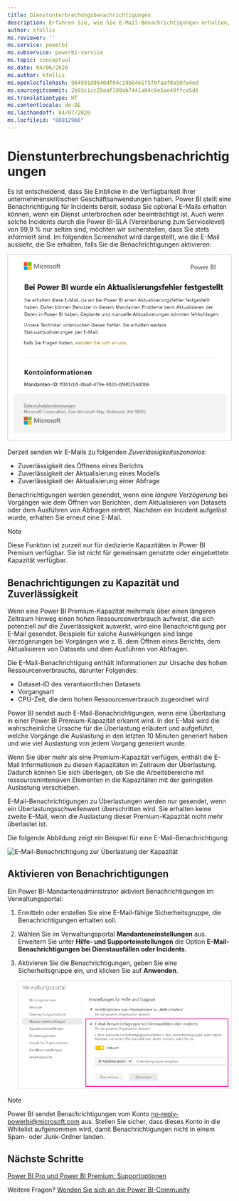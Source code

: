 ```yaml
---
title: Dienstunterbrechungsbenachrichtigungen
description: Erfahren Sie, wie Sie E-Mail-Benachrichtigungen erhalten, wenn ein Power BI-Dienst unterbrochen oder beeinträchtigt ist.
author: kfollis
ms.reviewer: ''
ms.service: powerbi
ms.subservice: powerbi-service
ms.topic: conceptual
ms.date: 04/06/2020
ms.author: kfollis
ms.openlocfilehash: 984991d8640df04c19b6461f5f0faaf0a50fe4ed
ms.sourcegitcommit: 2b93c1cc29aaf199ab7441a04c8e5ae49ffca5d6
ms.translationtype: HT
ms.contentlocale: de-DE
ms.lasthandoff: 04/07/2020
ms.locfileid: "80812966"
---
```

# <a name="service-interruption-notifications"></a>Dienstunterbrechungsbenachrichtigungen

Es ist entscheidend, dass Sie Einblicke in die Verfügbarkeit Ihrer unternehmenskritischen Geschäftsanwendungen haben. Power BI stellt eine Benachrichtigung für Incidents bereit, sodass Sie optional E-Mails erhalten können, wenn ein Dienst unterbrochen oder beeinträchtigt ist. Auch wenn solche Incidents durch die Power BI-SLA (Vereinbarung zum Servicelevel) von 99,9 % nur selten sind, möchten wir sicherstellen, dass Sie stets informiert sind. Im folgenden Screenshot wird dargestellt, wie die E-Mail aussieht, die Sie erhalten, falls Sie die Benachrichtigungen aktivieren:

![Benachrichtigungs-E-Mail zur Aktualisierung](media/service-interruption-notifications/refresh-notification-email.png)

Derzeit senden wir E-Mails zu folgenden _Zuverlässigkeitsszenarios_:

- Zuverlässigkeit des Öffnens eines Berichts
- Zuverlässigkeit der Aktualisierung eines Modells
- Zuverlässigkeit der Aktualisierung einer Abfrage

Benachrichtigungen werden gesendet, wenn eine _längere Verzögerung_ bei Vorgängen wie dem Öffnen von Berichten, dem Aktualisieren von Datasets oder dem Ausführen von Abfragen eintritt. Nachdem ein Incident aufgelöst wurde, erhalten Sie erneut eine E-Mail.

> [!NOTE]
> Diese Funktion ist zurzeit nur für dedizierte Kapazitäten in Power BI Premium verfügbar. Sie ist nicht für gemeinsam genutzte oder eingebettete Kapazität verfügbar.

## <a name="capacity-and-reliability-notifications"></a>Benachrichtigungen zu Kapazität und Zuverlässigkeit

Wenn eine Power BI Premium-Kapazität mehrmals über einen längeren Zeitraum hinweg einen hohen Ressourcenverbrauch aufweist, die sich potenziell auf die Zuverlässigkeit auswirkt, wird eine Benachrichtigung per E-Mail gesendet. Beispiele für solche Auswirkungen sind lange Verzögerungen bei Vorgängen wie z. B. dem Öffnen eines Berichts, dem Aktualisieren von Datasets und dem Ausführen von Abfragen. 

Die E-Mail-Benachrichtigung enthält Informationen zur Ursache des hohen Ressourcenverbrauchs, darunter Folgendes:

* Dataset-ID des verantwortlichen Datasets
* Vorgangsart
* CPU-Zeit, die dem hohen Ressourcenverbrauch zugeordnet wird

Power BI sendet auch E-Mail-Benachrichtigungen, wenn eine Überlastung in einer Power BI Premium-Kapazität erkannt wird. In der E-Mail wird die wahrscheinliche Ursache für die Überlastung erläutert und aufgeführt, welche Vorgänge die Auslastung in den letzten 10 Minuten generiert haben und wie viel Auslastung von jedem Vorgang generiert wurde. 

Wenn Sie über mehr als eine Premium-Kapazität verfügen, enthält die E-Mail Informationen zu diesen Kapazitäten im Zeitraum der Überlastung. Dadurch können Sie sich überlegen, ob Sie die Arbeitsbereiche mit ressourcenintensiven Elementen in die Kapazitäten mit der geringsten Auslastung verschieben.

E-Mail-Benachrichtigungen zu Überlastungen werden nur gesendet, wenn ein Überlastungsschwellenwert überschritten wird. Sie erhalten keine zweite E-Mail, wenn die Auslastung dieser Premium-Kapazität nicht mehr überlastet ist.

Die folgende Abbildung zeigt ein Beispiel für eine E-Mail-Benachrichtigung:


![E-Mail-Benachrichtigung zur Überlastung der Kapazität](media/service-interruption-notifications/refresh-notification-email-2.png)


## <a name="enable-notifications"></a>Aktivieren von Benachrichtigungen

Ein Power BI-Mandantenadministrator aktiviert Benachrichtigungen im Verwaltungsportal:

1. Ermitteln oder erstellen Sie eine E-Mail-fähige Sicherheitsgruppe, die Benachrichtigungen erhalten soll.

1. Wählen Sie im Verwaltungsportal **Mandanteneinstellungen** aus. Erweitern Sie unter **Hilfe- und Supporteinstellungen** die Option **E-Mail-Benachrichtigungen bei Dienstausfällen oder Incidents**.

1. Aktivieren Sie die Benachrichtigungen, geben Sie eine Sicherheitsgruppe ein, und klicken Sie auf **Anwenden**.

    ![Aktivieren von Dienstbenachrichtigungen](media/service-interruption-notifications/enable-notifications.png)

> [!NOTE]
> Power BI sendet Benachrichtigungen vom Konto no-reply-powerbi@microsoft.com aus. Stellen Sie sicher, dass dieses Konto in die Whitelist aufgenommen wird, damit Benachrichtigungen nicht in einem Spam- oder Junk-Ordner landen.

## <a name="next-steps"></a>Nächste Schritte

[Power BI Pro und Power BI Premium: Supportoptionen](service-support-options.md)

Weitere Fragen? [Wenden Sie sich an die Power BI-Community](https://community.powerbi.com/)
